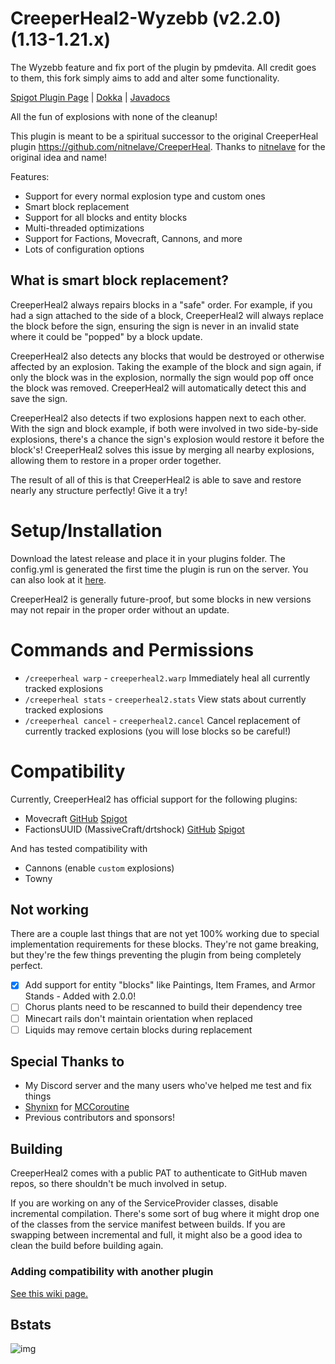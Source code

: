 # CreeperHeal2-Wyzebb (v2.2.0) (1.13-1.21.x)

The Wyzebb feature and fix port of the plugin by pmdevita. All credit goes to them, this fork simply aims to add and alter some functionality.

[Spigot Plugin Page](https://www.spigotmc.org/resources/creeperheal2.80585/) | [Dokka](https://pmdevita.github.io/CreeperHeal2/dokka) | [Javadocs](https://pmdevita.github.io/CreeperHeal2/javadoc)

All the fun of explosions with none of the cleanup!

This plugin is meant to be a spiritual successor to the original CreeperHeal plugin 
https://github.com/nitnelave/CreeperHeal. Thanks to [nitnelave](https://github.com/nitnelave/) 
for the original idea and name!

Features:
- Support for every normal explosion type and custom ones
- Smart block replacement
- Support for all blocks and entity blocks
- Multi-threaded optimizations
- Support for Factions, Movecraft, Cannons, and more
- Lots of configuration options

## What is smart block replacement?

CreeperHeal2 always repairs blocks in a "safe" order. For example, if you had a sign attached to 
the side of a block, CreeperHeal2 will always replace the block before the sign, ensuring the sign 
is never in an invalid state where it could be "popped" by a block update.

CreeperHeal2 also detects any blocks that would be destroyed or otherwise affected by an explosion. 
Taking the example of the block and sign again, if only the block was in the explosion, normally the 
sign would pop off once the block was removed. CreeperHeal2 will automatically detect this and save 
the sign.

CreeperHeal2 also detects if two explosions happen next to each other. With the sign and block example, 
if both were involved in two side-by-side explosions, there's a chance the sign's explosion would restore 
it before the block's! CreeperHeal2 solves this issue by merging all nearby explosions, allowing them 
to restore in a proper order together.

The result of all of this is that CreeperHeal2 is able to save and restore nearly any structure perfectly! 
Give it a try!

# Setup/Installation

Download the latest release and place it in your plugins folder. The config.yml is generated the first 
time the plugin is run on the server. You can also look at it 
[here](https://github.com/pmdevita/CreeperHeal2/blob/master/src/main/resources/config.yml).

CreeperHeal2 is generally future-proof, but some blocks in new versions may not repair in the proper order 
without an update.

# Commands and Permissions

- `/creeperheal warp` - `creeperheal2.warp` Immediately heal all currently tracked explosions
- `/creeperheal stats` - `creeperheal2.stats` View stats about currently tracked explosions
- `/creeperheal cancel` - `creeperheal2.cancel` Cancel replacement of currently tracked explosions (you will lose blocks so be careful!)

# Compatibility

Currently, CreeperHeal2 has official support for the following plugins:

- Movecraft [GitHub](https://github.com/APDevTeam/Movecraft) [Spigot](https://www.spigotmc.org/resources/movecraft.31321/)
- FactionsUUID (MassiveCraft/drtshock) [GitHub](https://github.com/drtshock/Factions) [Spigot](https://www.spigotmc.org/resources/factionsuuid.1035/)

And has tested compatibility with

- Cannons (enable `custom` explosions)
- Towny

## Not working

There are a couple last things that are not yet 100% working due to special implementation 
requirements for these blocks. They're not game breaking, but they're the few things 
preventing the plugin from being completely perfect.

- [x] Add support for entity "blocks" like Paintings, Item Frames, and Armor Stands - Added with 2.0.0!
- [ ] Chorus plants need to be rescanned to build their dependency tree
- [ ] Minecart rails don't maintain orientation when replaced
- [ ] Liquids may remove certain blocks during replacement

## Special Thanks to

- My Discord server and the many users who've helped me test and fix things
- [Shynixn](https://github.com/Shynixn) for [MCCoroutine](https://github.com/Shynixn/MCCoroutine)
- Previous contributors and sponsors!

## Building

CreeperHeal2 comes with a public PAT to authenticate to GitHub maven repos, so there shouldn't be much 
involved in setup.

If you are working on any of the ServiceProvider classes, disable incremental compilation. There's some 
sort of bug where it might drop one of the classes from the service manifest between builds. If you are 
swapping between incremental and full, it might also be a good idea to clean the build before building 
again.

### Adding compatibility with another plugin

[See this wiki page.](https://github.com/pmdevita/CreeperHeal2/wiki/Integrating-other-plugins-with-CreeperHeal2)

## Bstats

![img](https://bstats.org/signatures/bukkit/CreeperHeal2.svg)
